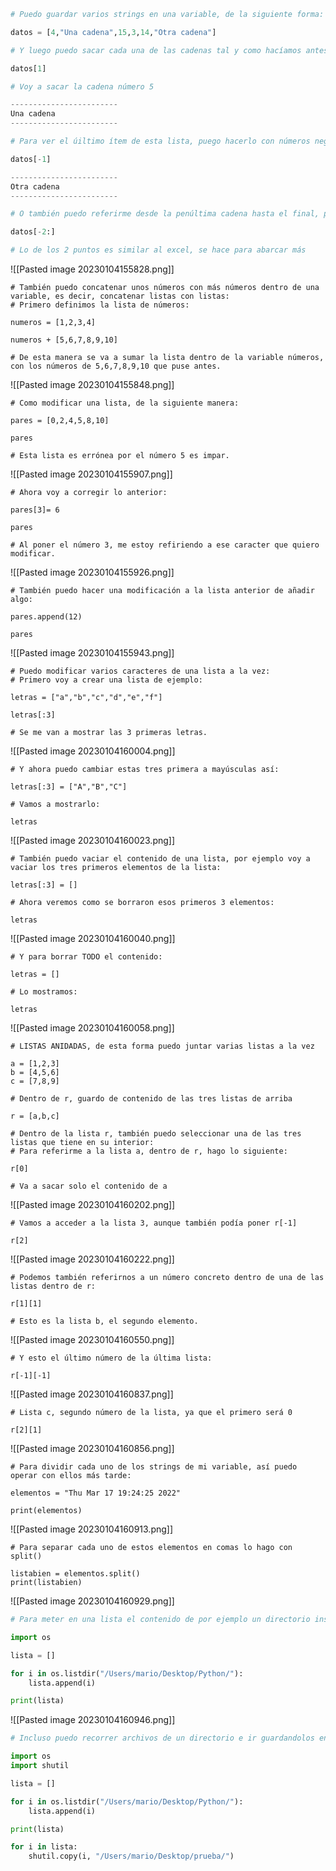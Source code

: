 ```python
# Puedo guardar varios strings en una variable, de la siguiente forma:

datos = [4,"Una cadena",15,3,14,"Otra cadena"]

# Y luego puedo sacar cada una de las cadenas tal y como hacíamos antes con el slicing:

datos[1]

# Voy a sacar la cadena número 5

------------------------
Una cadena
------------------------
```
```python
# Para ver el úiltimo ítem de esta lista, puego hacerlo con números negativos, como antes:

datos[-1]

------------------------
Otra cadena
------------------------
```
```python
# O también puedo referirme desde la penúltima cadena hasta el final, por ejemplo:

datos[-2:]

# Lo de los 2 puntos es similar al excel, se hace para abarcar más
```

![[Pasted image 20230104155828.png]]

```
# También puedo concatenar unos números con más números dentro de una variable, es decir, concatenar listas con listas:
# Primero definimos la lista de números:

numeros = [1,2,3,4]

numeros + [5,6,7,8,9,10]

# De esta manera se va a sumar la lista dentro de la variable números, con los números de 5,6,7,8,9,10 que puse antes.
```

![[Pasted image 20230104155848.png]]

```
# Como modificar una lista, de la siguiente manera:

pares = [0,2,4,5,8,10]

pares

# Esta lista es errónea por el número 5 es impar.
```

![[Pasted image 20230104155907.png]]

```
# Ahora voy a corregir lo anterior:

pares[3]= 6

pares

# Al poner el número 3, me estoy refiriendo a ese caracter que quiero modificar.
```

![[Pasted image 20230104155926.png]]

```
# También puedo hacer una modificación a la lista anterior de añadir algo:

pares.append(12)

pares
```

![[Pasted image 20230104155943.png]]

```
# Puedo modificar varios caracteres de una lista a la vez:
# Primero voy a crear una lista de ejemplo:

letras = ["a","b","c","d","e","f"]

letras[:3]

# Se me van a mostrar las 3 primeras letras.
```

![[Pasted image 20230104160004.png]]

```
# Y ahora puedo cambiar estas tres primera a mayúsculas así:

letras[:3] = ["A","B","C"]

# Vamos a mostrarlo:

letras
```

![[Pasted image 20230104160023.png]]

```
# También puedo vaciar el contenido de una lista, por ejemplo voy a vaciar los tres primeros elementos de la lista:

letras[:3] = []

# Ahora veremos como se borraron esos primeros 3 elementos:

letras
```

![[Pasted image 20230104160040.png]]

```
# Y para borrar TODO el contenido:

letras = []

# Lo mostramos:

letras
```

![[Pasted image 20230104160058.png]]

```
# LISTAS ANIDADAS, de esta forma puedo juntar varias listas a la vez

a = [1,2,3]
b = [4,5,6]
c = [7,8,9]

# Dentro de r, guardo de contenido de las tres listas de arriba

r = [a,b,c]
```

```
# Dentro de la lista r, también puedo seleccionar una de las tres listas que tiene en su interior:
# Para referirme a la lista a, dentro de r, hago lo siguiente:

r[0]

# Va a sacar solo el contenido de a
```

![[Pasted image 20230104160202.png]]

```
# Vamos a acceder a la lista 3, aunque también podía poner r[-1]

r[2]
```

![[Pasted image 20230104160222.png]]

```
# Podemos también referirnos a un número concreto dentro de una de las listas dentro de r:

r[1][1]

# Esto es la lista b, el segundo elemento.
```

![[Pasted image 20230104160550.png]]

```
# Y esto el último número de la última lista:

r[-1][-1]
```

![[Pasted image 20230104160837.png]]

```
# Lista c, segundo número de la lista, ya que el primero será 0

r[2][1]
```

![[Pasted image 20230104160856.png]]

```
# Para dividir cada uno de los strings de mi variable, así puedo operar con ellos más tarde:

elementos = "Thu Mar 17 19:24:25 2022"
        
print(elementos)
```

![[Pasted image 20230104160913.png]]

```
# Para separar cada uno de estos elementos en comas lo hago con split()

listabien = elementos.split()
print(listabien)
```

![[Pasted image 20230104160929.png]]

```python
# Para meter en una lista el contenido de por ejemplo un directorio inspeccionado con el bucle for:

import os

lista = []

for i in os.listdir("/Users/mario/Desktop/Python/"):
    lista.append(i)

print(lista)
```

![[Pasted image 20230104160946.png]]

```python
# Incluso puedo recorrer archivos de un directorio e ir guardandolos en una lista y luego dentro de un bucle for hacer que se vayan copiando a otra ubicación (aunque con directorios da error):

import os
import shutil

lista = []

for i in os.listdir("/Users/mario/Desktop/Python/"):
    lista.append(i)

print(lista)

for i in lista:
    shutil.copy(i, "/Users/mario/Desktop/prueba/")
```

